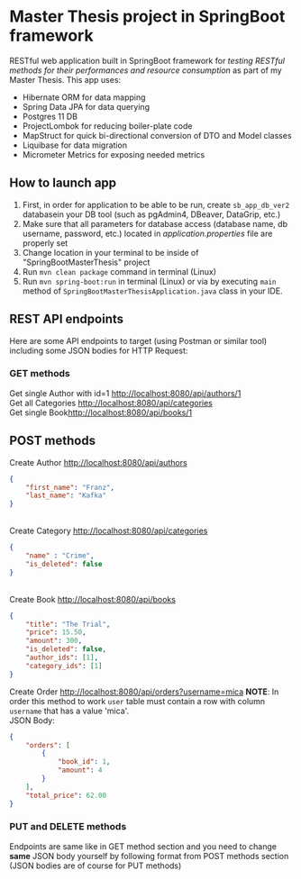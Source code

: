 # Master Thesis project in SpringBoot framework
RESTful web application built in SpringBoot framework for *testing RESTful methods for their performances and resource consumption* as part of my Master Thesis. This app uses:
* Hibernate ORM for data mapping
* Spring Data JPA for data querying
* Postgres 11 DB
* ProjectLombok for reducing boiler-plate code
* MapStruct for quick bi-directional conversion of DTO and Model classes
* Liquibase for data migration 
* Micrometer Metrics for exposing needed metrics


## How to launch app
1) First, in order for application to be able to be run, create `sb_app_db_ver2` databasein your DB tool (such as pgAdmin4, DBeaver, DataGrip, etc.)
2) Make sure that all parameters for database access (database name, db username, password, etc.) located in *application.properties* file are properly set
3) Change location in your terminal to be inside of "SpringBootMasterThesis" project
4) Run `mvn clean package` command in terminal (Linux)
5) Run `mvn spring-boot:run` in terminal (Linux) or via by executing `main` method of `SpringBootMasterThesisApplication.java` class in your IDE.


## REST API endpoints
Here are some API endpoints to target (using Postman or similar tool) including some JSON bodies for HTTP Request:

### GET methods
Get single Author with id=1 [http://localhost:8080/api/authors/1](http://localhost:8080/api/authors/1)<br/>
Get all Categories [http://localhost:8080/api/categories](http://localhost:8080/api/categories)<br/>
Get single Book[http://localhost:8080/api/books/1](http://localhost:8080/api/books/1)<br/>

## POST methods
Create Author [http://localhost:8080/api/authors](http://localhost:8080/api/authors)

```json
{
	"first_name": "Franz",
	"last_name": "Kafka"
}
```

<br/>Create Category [http://localhost:8080/api/categories](http://localhost:8080/api/categories)
```json
{
	"name" : "Crime",
	"is_deleted": false
}
```

<br/>Create Book [http://localhost:8080/api/books](http://localhost:8080/api/books)
```json
{
	"title": "The Trial",
	"price": 15.50,
	"amount": 300,
	"is_deleted": false,
	"author_ids": [1],
	"category_ids": [1]
}	
```

Create Order [http://localhost:8080/api/orders?username=mica](http://localhost:8080/api/orders?username=mica)
**NOTE**: In order this method to work `user` table must contain a row with column `username` that has a value 'mica'.<br/>
JSON Body:
```json
{
    "orders": [
        {
            "book_id": 1,
            "amount": 4
        }
    ],
    "total_price": 62.00
}
```

### PUT and DELETE methods
Endpoints are same like in GET method section and you need to change **same** JSON body yourself by following format from POST methods section (JSON bodies are of course for PUT methods)
